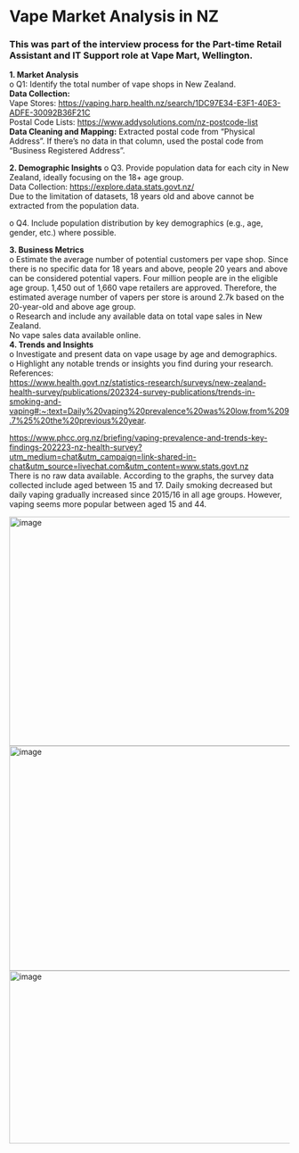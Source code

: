 #  Vape Market Analysis in NZ
### This was part of the interview process for the Part-time Retail Assistant and IT Support role at Vape Mart, Wellington.

**1.	Market Analysis**  
o	Q1: Identify the total number of vape shops in New Zealand.  
**Data Collection:**  
Vape Stores: https://vaping.harp.health.nz/search/1DC97E34-E3F1-40E3-ADFE-30092B36F21C  
Postal Code Lists: https://www.addysolutions.com/nz-postcode-list    
**Data Cleaning and Mapping:** 
Extracted postal code from “Physical Address”. If there’s no data in that column, used the postal code from “Business Registered Address”.  

**2.	Demographic Insights**
o	Q3. Provide population data for each city in New Zealand, ideally focusing on the 18+ age group.  
Data Collection: https://explore.data.stats.govt.nz/  
Due to the limitation of datasets, 18 years old and above cannot be extracted from the population data.   
 
o	Q4. Include population distribution by key demographics (e.g., age, gender, etc.) where possible.  
 
**3.	Business Metrics**  
o	Estimate the average number of potential customers per vape shop.
Since there is no specific data for 18 years and above, people 20 years and above can be considered potential vapers. Four million people are in the eligible age group. 1,450 out of 1,660 vape retailers are approved. Therefore, the estimated average number of vapers per store is around 2.7k based on the 20-year-old and above age group.  
o	Research and include any available data on total vape sales in New Zealand.  
No vape sales data available online.   
**4.	Trends and Insights**  
o	Investigate and present data on vape usage by age and demographics.  
o	Highlight any notable trends or insights you find during your research.  
References:   
https://www.health.govt.nz/statistics-research/surveys/new-zealand-health-survey/publications/202324-survey-publications/trends-in-smoking-and-vaping#:~:text=Daily%20vaping%20prevalence%20was%20low,from%209.7%25%20the%20previous%20year.

https://www.phcc.org.nz/briefing/vaping-prevalence-and-trends-key-findings-202223-nz-health-survey?utm_medium=chat&utm_campaign=link-shared-in-chat&utm_source=livechat.com&utm_content=www.stats.govt.nz  
There is no raw data available. According to the graphs, the survey data collected include aged between 15 and 17. Daily smoking decreased but daily vaping gradually increased since 2015/16 in all age groups. However, vaping seems more popular between aged 15 and 44.  

<img width="711" height="411" alt="image" src="https://github.com/user-attachments/assets/c89175c9-b270-4e7b-bf40-605e1062ccf5" />  

<img width="738" height="403" alt="image" src="https://github.com/user-attachments/assets/e8304c8e-e133-4649-b38f-bd0e2479696f" />  

<img width="778" height="310" alt="image" src="https://github.com/user-attachments/assets/9c6a8d7b-fab7-471e-aed7-c1c532721e81" />



 
 
 


